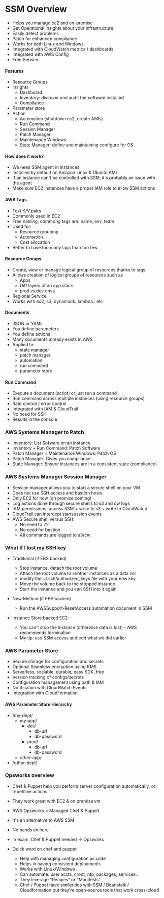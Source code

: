 # SSM Overview

- Helps you manage ec2 and on-premise
- Get Operational insights about your infrastructure
- Easily detect problems
- Patch for enhanced compliance
- Works for both Linux and Windows
- Integrated with CloudWatch metrics / dashboards
- Integrated with AWS Config
- Free Service

#### Features

- Resource Groups
- Insights
    - Dashboard
    - Inventory: discover and audit the software installed
    - Compliance
- Parameter store
- Action
    - Automation (shutdown ec2, create AMIs)
    - Run Command
    - Session Manager
    - Patch Manager
    - Maintenance Windows
    - State Manager: define and maintaining configure for OS

#### How does it work?

- We need SSM agent in instances 
- Installed by default on Amazon Linux & Ubuntu AMI
- If an instance can't be controlled with SSM, it's probably an issue with the agent
- Make sure EC2 instances have a proper IAM role to allow SSM actions

#### AWS Tags

- Text K/V pairs
- Commonly used in EC2
- Free naming, commong tags are: name, env, team
- Used for:
    - Resource grouping
    - Automation
    - Cost allocation
- Better to have too many tags than too few

#### Resource Groups

- Create, view or manage logical group of resources thanks to tags
- Allows creation of logical groups of resources such as 
    - Apps
    - Diff layers of an app stack
    - prod vs dev envs
- Regional Service
- Works with ec2, s3, dynamodb, lambda.. etc

#### Documents
- JSON or YAML
- You define parameters
- You define actions
- Many documents already exists in AWS
- Applied to:
    - state manager
    - patch manager
    - automation
    - run command
    - parameter store

#### Run Command
- Execute a document (script) or just run a command
- Run command across multiple instances (using resource groups)
- Rate control / error control
- Integrated with IAM & CloudTrail
- No need for SSH
- Results in the console

### AWS Systems Manager to Patch
- Inventory: List Sofware on an instance
- Inventory + Run Command: Patch Software
- Patch Manager + Maintenance Windows: Patch OS
- Patch Manager: Gives you compliance
- State Manager: Ensure instances are in a consistent state (compliance)

### AWS Systems Manager Session Manager
- Session manager allows you to start a secure shell on your VM
- Does not use SSH access and bastion hosts
- Only EC2 for now (on promise coming)
- Log actions done through secure shells to s3 and cw logs
- IAM permissions: access SSM + write to s3 + write to CloudWatch
- CloudTrail can intercept startsession events
- AWS Secure shell versus SSH:
    - No need to 22
    - No need for bastion
    - All commands are logged to s3/cw

### What if I lost my SSH key

- Traditional (if EBS backed)
    - Stop instance, detach the root volume
    - Attach the root volume to another instances as a data vol
    - modify the ~/.ssh/authorized_keys file with your new key
    - Move the volume back to the stopped instance
    - Start the instance and you can SSH into it again
- New Method (if EBS backed)
    - Run the AWSSupport-ResetAccess automation document in SSM

- Instance Store backed EC2:
    - You can't stop the instance (otherwise data is lost) - AWS recommends termination
    - My tip: use SSM access and edit what we did earlier


### AWS Parameter Store
- Secure storage for configuration and secrets
- Optional Seamless encryption using KMS
- Serverless, scalable, durable, easy SDK, free
- Version tracking of configs/secrets
- Configuration management using path & IAM
- Notification with CloudWatch Events
- Integration with CloudFormation

#### AWS Parameter Store Hierarchy
- /my-dept/
    - my-app/
        - dev/
            - db-url
            - db-password
        - prod/
            - db-url
            - db-password
    - other-app/
- /other-dept/

### Opsworks overview
- Chef & Puppet help you perform server configuration automatically, or repetitive actions
- They work great with EC2 & on premise vm
- AWS Opsworks = Managed Chef & Puppet
- It's an alternative to AWS SSM
- No hands on here
- In exam: Chef & Puppet needed -> Opsworks

- Quick word on chef and puppet
    - Help with managing configuration as code
    - Helps in having consistent deployments
    - Works with Linux/Windows
    - Can automate: user accts, cront, ntp, packages, services..
    - They leverage "Recipes" or "Manifests"
    - Chef / Puppet have similarities with SSM / Beanstalk / Cloudformation but they're open-source tools that work cross-cloud










